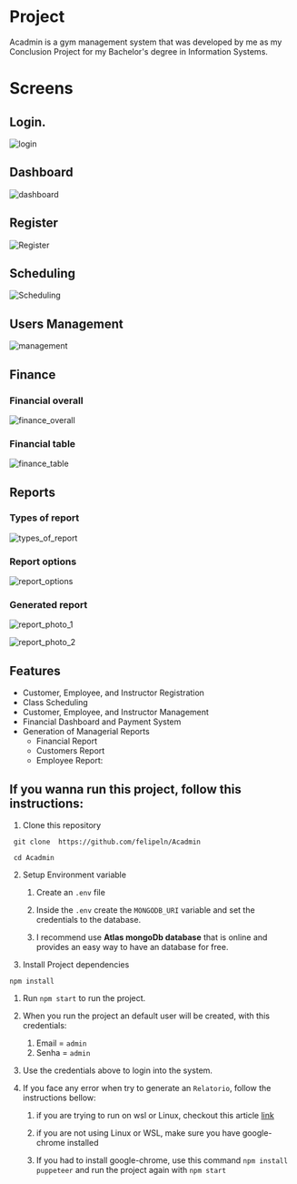 # Project

Acadmin is a gym management system that was developed by me as  my Conclusion Project for my Bachelor's degree in Information Systems.

# Screens
## Login.  
![login](https://gist.githubusercontent.com/felipeln/8d4ad3a2cf863b434c551fdf41b617c7/raw/cb599c9416ca7202577414e0ea990e53daa0d70f/Login.png)

## Dashboard
![dashboard](https://gist.githubusercontent.com/felipeln/8d4ad3a2cf863b434c551fdf41b617c7/raw/15e0b78b11435f8bf5ebad27a28049ee3fbddd1f/dashboard.png)

## Register
![Register](https://gist.githubusercontent.com/felipeln/8d4ad3a2cf863b434c551fdf41b617c7/raw/a95054f9f8bfbc44eb6a90b12350e353d7d717d1/dashboard_cadastro.png)

## Scheduling
![Scheduling](https://gist.githubusercontent.com/felipeln/8d4ad3a2cf863b434c551fdf41b617c7/raw/a95054f9f8bfbc44eb6a90b12350e353d7d717d1/dashboard_agendamento.png)

## Users Management
![management](https://gist.githubusercontent.com/felipeln/8d4ad3a2cf863b434c551fdf41b617c7/raw/a95054f9f8bfbc44eb6a90b12350e353d7d717d1/dashboard_gerenciamento.png)

## Finance
### Financial overall
![finance_overall](https://gist.githubusercontent.com/felipeln/8d4ad3a2cf863b434c551fdf41b617c7/raw/a95054f9f8bfbc44eb6a90b12350e353d7d717d1/dashboard_financeiro.png)
### Financial table
![finance_table](https://gist.githubusercontent.com/felipeln/8d4ad3a2cf863b434c551fdf41b617c7/raw/a95054f9f8bfbc44eb6a90b12350e353d7d717d1/dashboard_financeiro_2.png)

## Reports

### Types of report
![types_of_report](https://gist.githubusercontent.com/felipeln/8d4ad3a2cf863b434c551fdf41b617c7/raw/a95054f9f8bfbc44eb6a90b12350e353d7d717d1/dashboard_relatorios_1.png)
### Report options
![report_options](https://gist.githubusercontent.com/felipeln/8d4ad3a2cf863b434c551fdf41b617c7/raw/a95054f9f8bfbc44eb6a90b12350e353d7d717d1/dashboard_relatorios_2.png)
### Generated report
![report_photo_1](https://gist.githubusercontent.com/felipeln/8d4ad3a2cf863b434c551fdf41b617c7/raw/a95054f9f8bfbc44eb6a90b12350e353d7d717d1/relatorio-1.png)

![report_photo_2](https://gist.githubusercontent.com/felipeln/8d4ad3a2cf863b434c551fdf41b617c7/raw/a95054f9f8bfbc44eb6a90b12350e353d7d717d1/relatorio-2.png)

## Features

- Customer, Employee, and Instructor Registration
- Class Scheduling
- Customer, Employee, and Instructor Management
- Financial Dashboard and Payment System
- Generation of Managerial Reports
  - Financial Report
  - Customers Report
  - Employee Report:


## If you wanna run this project, follow this instructions:

  1. Clone this repository
   ```
    git clone  https://github.com/felipeln/Acadmin

    cd Acadmin
   ```

  2. Setup Environment variable
     1. Create an `.env` file


     2. Inside the `.env` create the `MONGODB_URI` variable and set the credentials to the database.


     3. I recommend use **Atlas mongoDb database** that is online and provides an easy way to have an database for free.

  3. Install Project dependencies
  ```
  npm install
  ```
  
  1. Run `npm start` to run the project.
   
  2. When you run the project an default user will be created, with this credentials:
     1. Email = `admin`
     2. Senha = `admin`


  6. Use the credentials above to login into the system.
   
  7. If you face any error when try to generate an `Relatorio`, follow the instructions bellow:


     1. if you are trying to run on wsl or Linux, checkout this article [link](https://pptr.dev/troubleshooting#running-puppeteer-on-wsl-windows-subsystem-for-linux)


     2. if you are not using Linux or WSL, make sure you have google-chrome installed


     3. If you had to install google-chrome, use this command `npm install puppeteer` and run the project again with `npm start`